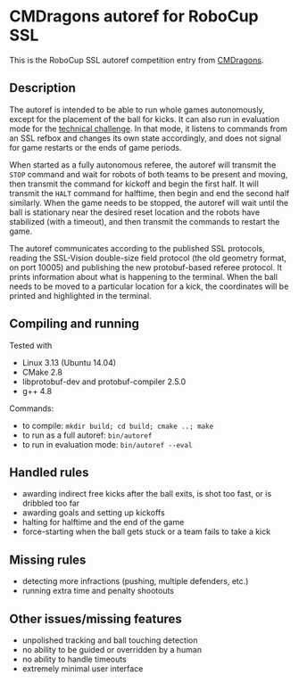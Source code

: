 # CMDragons autoref for RoboCup SSL

This is the RoboCup SSL autoref competition entry from
[CMDragons](https://www.cs.cmu.edu/~robosoccer/small/).

## Description

The autoref is intended to be able to run whole games autonomously, except for
the placement of the ball for kicks. It can also run in evaluation mode for the
[technical challenge](http://wiki.robocup.org/wiki/Small_Size_League/RoboCup_2016/Technical_Challenges/Autoref_Challenge).
In that mode, it listens to commands from an SSL refbox and changes its own
state accordingly, and does not signal for game restarts or the ends of game
periods.

When started as a fully autonomous referee, the autoref will transmit the `STOP`
command and wait for robots of both teams to be present and moving, then
transmit the command for kickoff and begin the first half. It will transmit the
`HALT` command for halftime, then begin and end the second half similarly. When
the game needs to be stopped, the autoref will wait until the ball is stationary
near the desired reset location and the robots have stabilized (with a timeout),
and then transmit the commands to restart the game.

The autoref communicates according to the published SSL protocols, reading the
SSL-Vision double-size field protocol (the old geometry format, on port 10005)
and publishing the new protobuf-based referee protocol. It prints information
about what is happening to the terminal. When the ball needs to be moved to a
particular location for a kick, the coordinates will be printed and highlighted
in the terminal.

## Compiling and running
Tested with

- Linux 3.13 (Ubuntu 14.04)
- CMake 2.8
- libprotobuf-dev and protobuf-compiler 2.5.0
- g++ 4.8

Commands:

- to compile: `mkdir build; cd build; cmake ..; make`
- to run as a full autoref: `bin/autoref`
- to run in evaluation mode: `bin/autoref --eval`

## Handled rules
- awarding indirect free kicks after the ball exits, is shot too fast, or is dribbled too far
- awarding goals and setting up kickoffs
- halting for halftime and the end of the game
- force-starting when the ball gets stuck or a team fails to take a kick

## Missing rules
- detecting more infractions (pushing, multiple defenders, etc.)
- running extra time and penalty shootouts

## Other issues/missing features
- unpolished tracking and ball touching detection
- no ability to be guided or overridden by a human
- no ability to handle timeouts
- extremely minimal user interface
